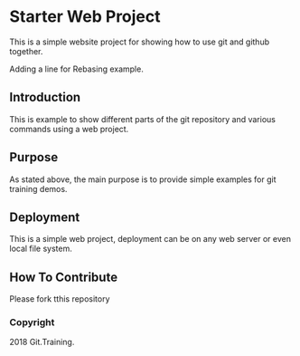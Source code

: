 # Starter Web Project

This is a simple website project for 
showing how to use git and github together. 

Adding a line for Rebasing example.

## Introduction

This is example to show different parts of the git 
repository and various commands using a web project.

## Purpose

As stated above, the main purpose is to provide 
simple examples for git training demos.

## Deployment

This is a simple web project, deployment can be on
any web server or even local file system.

## How To Contribute

Please fork tthis repository 

### Copyright

2018 Git.Training.